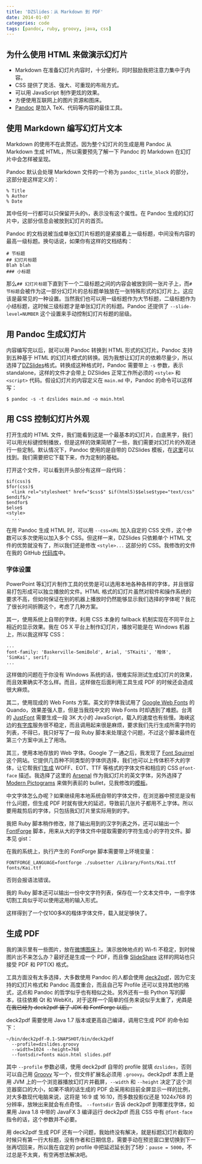 ```yaml
---
title: 'DZSlides：从 Markdown 到 PDF'
date: 2014-01-07
categories: code
tags: [pandoc, ruby, groovy, java, css]
---
```


## 为什么使用 HTML 来做演示幻灯片

+ Markdown 在准备幻灯片内容时，十分便利，同时鼓励我把注意力集中于内容。
+ CSS 提供了灵活、强大、可重现的布局方式。
+ 可以用 JavaScript 制作更炫的效果。
+ 方便使用互联网上的图片资源和图床。
+ [Pandoc][Pandoc] 是加入 TeX、代码等内容的最佳工具。

## 使用 Markdown 编写幻灯片文本

Markdown 的使用不在此赘述。因为整个幻灯片的生成是用 Pandoc 从 Markdown 生成 HTML，所以需要预先了解一下 Pandoc 的 Markdown 在幻灯片中会怎样被呈现。

Pandoc 默认会处理 Markdown 文件的一个称为 `pandoc_title_block` 的部分，这部分是这样定义的：

~~~~
% Title
% Author
% Date
~~~~

其中任何一行都可以只保留开头的`%`，表示没有这个属性。在 Pandoc 生成的幻灯片中，这部分信息会被放到幻灯片的首页。

Pandoc 的文档说被当成单张幻灯片标题的是紧接着上一级标题，中间没有内容的最高一级标题。换句话说，如果你有这样的文档结构：

~~~~
# 节标题
## 幻灯片标题
Blah blah
### 小标题
~~~~

那么`## 幻灯片标题`下直到下一个二级标题之间的内容会被放到同一张片子上，而`# 节标题`会被作为这一部分幻灯片的总标题单独放在一张特殊形式的幻灯片上。这应该是最常见的一种设置。当然我们也可以用一级标题作为大节标题，二级标题作为小结标题，这时候三级标题才是单张幻灯片的标题。Pandoc 还提供了 `--slide-level=NUMBER` 这个设置来手动控制幻灯片标题的层级。

## 用 Pandoc 生成幻灯片

内容编写完以后，就可以用 Pandoc 转换到 HTML 形式的幻灯片。Pandoc 支持到五种基于 HTML 的幻灯片模式的转换。因为我想让幻灯片的依赖尽量少，所以选择了[DZSlides]格式。转换成这种格式时，Pandoc 需要带上 `-s` 参数，表示 standalone，这样的文件才会带上 DZSlides 正常工作所必须的 `<style>` 和 `<script>` 代码。假设幻灯片的内容定义在 `main.md` 中，Pandoc 的命令可以这样写：

```
$ pandoc -s -t dzslides main.md -o main.html
```

## 用 CSS 控制幻灯片外观

打开生成的 HTML 文件，我们能看到这是一个最基本的幻灯片，白底黑字，我们可以用光标键控制播放，但是这样的效果简陋了一些，我们需要对幻灯片的外观进行一些定制。默认情况下，Pandoc 使用的是自带的 DZSlides 模板，在[这里][dzslides-template]可以找到。我们需要把它下载下来，作为定制的基础。

打开这个文件，可以看到开头部分有这样一段代码：

```
$if(css)$
$for(css)$
  <link rel="stylesheet" href="$css$" $if(html5)$$else$type="text/css" $endif$/>
$endfor$
$else$
<style>
  ...
```

在用 Pandoc 生成 HTML 时，可以用 `--css=URL` 加入自定的 CSS 文件，这个参数可以多次使用以加入多个 CSS。但这样一来，DZSlides 只依赖单个 HTML 文件的优势就没有了，所以我们还是修改 `<style>...` 这部分的 CSS。我修改的文件在我的 GitHub [代码库][my-dzslides]中。

### 字体设置

PowerPoint 等幻灯片制作工具的优势是可以选用本地各种各样的字体，并且很容易打包形成可以独立播放的文件。HTML 格式的幻灯片虽然对软件和操作系统的要求不高，但如何保证在别的机器上播放时仍然能够显示我们选择的字体呢？我花了很长时间折腾这个，考虑了几种方案。

其一，使用系统上自带的字体，利用 CSS 本身的 fallback 机制实现在不同平台上相近的显示效果。我在 OS X 平台上制作幻灯片，播放可能是在 Windows 机器上，所以我这样写 CSS：

```
...
font-family: 'Baskerville-SemiBold', Arial, 'STKaiti', '楷体', 'SimKai', serif;
...
```

这样做的问题在于你没有 Windows 系统的话，很难实际测试生成幻灯片的效果，而且效果确实不怎么样。而且，这样做在后面利用工具生成 PDF 的时候还会造成很大麻烦。

其二，使用现成的 Web Fonts 方案。英文的字体我试用了 [Google Web Fonts][Gwebfonts] 的 Quando，效果差强人意，但是当我找中文的 Web Fonts 时却遇到了难题。台湾的 [JustFont][] 需要生成一段 3K 大小的 JavaScript，载入的速度也有些慢。海峡这边的[有字库][youziku]服务很不稳定，而且调用起来很是麻烦，要求我们先行生成所需字符的列表，不得已，我只好写了一段 Ruby 脚本来处理这个问题，不过这个脚本最终在第三个方案中派上了用场。

其三，使用本地存放的 Web 字体。Google 了一通之后，我发现了 [Font Squirrel][fontsquirrel] 这个网站。它提供几百种不同类型的字体供选择，我们也可以上传体积不大的字体，让它帮我们[生成][squirrelgen] WOFF、EOT、TTF 等格式的字体文件和相应的 CSS `@font-face` 描述。我选择了这里的 [Arsenal][] 作为我幻灯片的英文字体，另外选择了 [Modern Pictograms][modernpics] 来做列表前的 bullet，见我修改的[模板][my-dzslides]。

中文字体怎么办呢？如果继续用本地系统自带的字体文件，在浏览器中预览是没有什么问题，但生成 PDF 时就有很大的延迟，导致前几张片子都用不上字体。所以要用裁剪后的字体，只包括我幻灯片里实际用到的字。

我把 Ruby 脚本稍作修改，除了输出用到的汉字列表之外，还可以输出一个 [FontForge][] 脚本，用来从大的字体文件中提取需要的字符生成小的字符文件。脚本见 gist：

<script src="https://gist.github.com/celadevra/8294149.js"></script>

在我的系统上，执行产生的 FontForge 脚本需要带上环境变量：

```
FONTFORGE_LANGUAGE=fontforge ./subsetter /Library/Fonts/Kai.ttf fonts/Kai.ttf
```

否则会报语法错误。

我的 Ruby 脚本还可以输出一份中文字符列表，保存在一个文本文件中，一些字体切割工具似乎可以使用这用的输入形式。

这样得到了一个仅100多K的楷体字体文件，载入就足够快了。

## 生成 PDF

我的演示里有一些图片，放在[微博图床][zhuyi-weibo]上。演示放映地点的 Wi-fi 不稳定，到时候图片出不来怎么办？最好还是生成一个 PDF，而且像 [SlideShare][] 这样的网站也只接受 PDF 和 PPT(X) 格式。

工具方面没有太多选择，大多数使用 Pandoc 的人都会使用 [deck2pdf][]，因为它支持的幻灯片格式和 Pandoc 高度重合，而且自己写 Profile 还可以支持其他的格式，这点和 Pandoc 的哲学似乎也有相似之处。另外还有一些 Python 写的脚本，往往依赖 Qt 和 WebKit，对于这样一个简单的任务来说似乎太重了，~~尤其是在我已经为 deck2pdf 装了 JDK 和 FontForge 以后。~~

deck2pdf 需要使用 Java 1.7 版本或更高自己编译，调用它生成 PDF 的命令如下：

```
~/bin/deck2pdf-0.1-SNAPSHOT/bin/deck2pdf
  --profile=dzslides.groovy
  --width=1024 --height=768
  --fontsdir=fonts main.html slides.pdf
```

其中 `--profile` 参数必填，使用 deck2pdf 自带的 profile 就填 `dzslides`，否则可以自己用 [Groovy][] 写一个，但文件扩展名必须用 `.groovy`。deck2pdf 本质上是用 JVM 上的一个浏览器播放幻灯片并截屏，`--width` 和 `--height` 决定了这个浏览器窗口的大小，如果不填的话生成的 PDF 会采用和目前全屏显示一样的比例，对大多数现代电脑来说，这将是 16:9 或 16:10，而多数投影仪还是 1024x768 的分辨率，放映出来就会有点奇怪。
`--fontsdir` 告诉 deck2pdf 到哪里找字体，如果用 Java 1.8 中带的 JavaFX 3 编译运行 deck2pdf 而且 CSS 中有 `@font-face` 指令的话，这个参数并不必要。

用 deck2pdf 生成 PDF 还有一个问题，我始终没有解决，就是标题幻灯片截取的时候只有第一行大标题，没有作者和日期信息，需要手动在预览窗口里切换到下一张再切回来，所以我在自定的 profile 中把延迟延长到了5秒：`pause = 5000`，不过总是不太爽，有空再想法解决吧。

[Pandoc]: http://johnmacfarlane.net/pandoc/ "About Pandoc"
[DZSlides]: https://github.com/paulrouget/dzslides "DZSlides on GitHub"
[dzslides-template]: https://github.com/jgm/pandoc-templates/blob/master/default.dzslides "DZSlides template for Pandoc"
[my-dzslides]: https://github.com/celadevra/jobreview-2013/blob/master/feco.dzslides "My customize DZSlides template"
[Gwebfonts]: http://www.google.com/fonts "Web fonts provided by Google"
[JustFont]: http://www.justfont.com "中文字型web font服務"
[youziku]: http://www.youziku.com "有字库"
[fontsquirrel]: http://www.fontsquirrel.com "Handpicked free fonts for graphic designers with commercial-use licenses."
[squirrelgen]: http://www.fontsquirrel.com/tools/webfont-generator "Create Your Own @font-face Kits"
[Arsenal]: http://www.fontsquirrel.com/fonts/arsenal "Free Font Arsenal by Andriy Shevchenko"
[modernpics]: http://www.fontsquirrel.com/fonts/modern-pictograms "Free Font Modern Pictograms by John Caserta"
[FontForge]: http://fontforge.org "An outline font editor"
[zhuyi-weibo]: http://weibotuchuang.sinaapp.com "微博图床修复计划"
[SlideShare]: http://www.slideshare.net/
[deck2pdf]: https://github.com/melix/deck2pdf "Convert slide deck to PDF"
[Groovy]: http://groovy.codehaus.org "A dynamic language on JVM"
